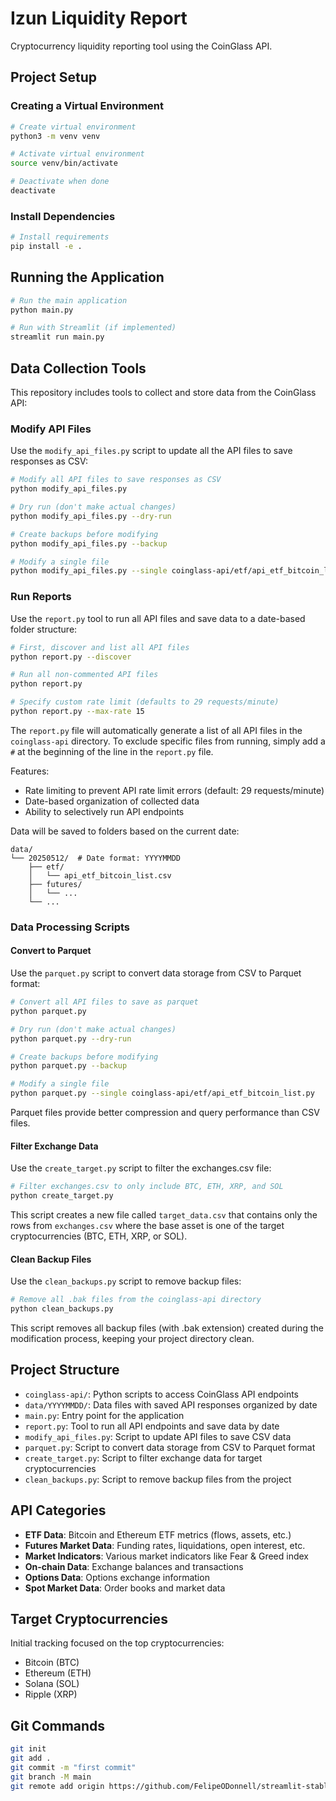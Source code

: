 # Izun Liquidity Report

Cryptocurrency liquidity reporting tool using the CoinGlass API.

## Project Setup

### Creating a Virtual Environment

```bash
# Create virtual environment
python3 -m venv venv

# Activate virtual environment
source venv/bin/activate

# Deactivate when done
deactivate
```

### Install Dependencies

```bash
# Install requirements
pip install -e .
```

## Running the Application

```bash
# Run the main application
python main.py

# Run with Streamlit (if implemented)
streamlit run main.py
```

## Data Collection Tools

This repository includes tools to collect and store data from the CoinGlass API:

### Modify API Files

Use the `modify_api_files.py` script to update all the API files to save responses as CSV:

```bash
# Modify all API files to save responses as CSV
python modify_api_files.py

# Dry run (don't make actual changes)
python modify_api_files.py --dry-run

# Create backups before modifying
python modify_api_files.py --backup

# Modify a single file
python modify_api_files.py --single coinglass-api/etf/api_etf_bitcoin_list.py
```

### Run Reports

Use the `report.py` tool to run all API files and save data to a date-based folder structure:

```bash
# First, discover and list all API files
python report.py --discover

# Run all non-commented API files
python report.py

# Specify custom rate limit (defaults to 29 requests/minute)
python report.py --max-rate 15
```

The `report.py` file will automatically generate a list of all API files in the `coinglass-api` directory. To exclude specific files from running, simply add a `#` at the beginning of the line in the `report.py` file.

Features:
- Rate limiting to prevent API rate limit errors (default: 29 requests/minute)
- Date-based organization of collected data
- Ability to selectively run API endpoints

Data will be saved to folders based on the current date:
```
data/
└── 20250512/  # Date format: YYYYMMDD
    ├── etf/
    │   └── api_etf_bitcoin_list.csv
    ├── futures/
    │   └── ...
    └── ...
```

### Data Processing Scripts

#### Convert to Parquet

Use the `parquet.py` script to convert data storage from CSV to Parquet format:

```bash
# Convert all API files to save as parquet
python parquet.py

# Dry run (don't make actual changes)
python parquet.py --dry-run

# Create backups before modifying
python parquet.py --backup

# Modify a single file
python parquet.py --single coinglass-api/etf/api_etf_bitcoin_list.py
```

Parquet files provide better compression and query performance than CSV files.

#### Filter Exchange Data

Use the `create_target.py` script to filter the exchanges.csv file:

```bash
# Filter exchanges.csv to only include BTC, ETH, XRP, and SOL
python create_target.py
```

This script creates a new file called `target_data.csv` that contains only the rows from `exchanges.csv` where the base asset is one of the target cryptocurrencies (BTC, ETH, XRP, or SOL).

#### Clean Backup Files

Use the `clean_backups.py` script to remove backup files:

```bash
# Remove all .bak files from the coinglass-api directory
python clean_backups.py
```

This script removes all backup files (with .bak extension) created during the modification process, keeping your project directory clean.

## Project Structure

- `coinglass-api/`: Python scripts to access CoinGlass API endpoints
- `data/YYYYMMDD/`: Data files with saved API responses organized by date
- `main.py`: Entry point for the application
- `report.py`: Tool to run all API endpoints and save data by date
- `modify_api_files.py`: Script to update API files to save CSV data
- `parquet.py`: Script to convert data storage from CSV to Parquet format
- `create_target.py`: Script to filter exchange data for target cryptocurrencies
- `clean_backups.py`: Script to remove backup files from the project

## API Categories

- **ETF Data**: Bitcoin and Ethereum ETF metrics (flows, assets, etc.)
- **Futures Market Data**: Funding rates, liquidations, open interest, etc.
- **Market Indicators**: Various market indicators like Fear & Greed index
- **On-chain Data**: Exchange balances and transactions
- **Options Data**: Options exchange information
- **Spot Market Data**: Order books and market data

## Target Cryptocurrencies

Initial tracking focused on the top cryptocurrencies:
- Bitcoin (BTC)
- Ethereum (ETH)
- Solana (SOL)
- Ripple (XRP)

## Git Commands

```bash
git init
git add .
git commit -m "first commit"
git branch -M main
git remote add origin https://github.com/FelipeODonnell/streamlit-stablecoin-dashboard.git
```